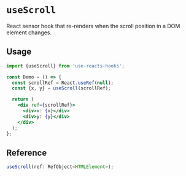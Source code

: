 # `useScroll`

React sensor hook that re-renders when the scroll position in a DOM element changes.

## Usage

```jsx
import {useScroll} from 'use-reacts-hooks';

const Demo = () => {
  const scrollRef = React.useRef(null);
  const {x, y} = useScroll(scrollRef);

  return (
    <div ref={scrollRef}>
      <div>x: {x}</div>
      <div>y: {y}</div>
    </div>
  );
};
```

## Reference

```ts
useScroll(ref: RefObject<HTMLElement>);
```
